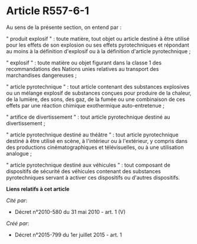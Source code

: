 # Article R557-6-1

Au sens de la présente section, on entend par :

" produit explosif " : toute matière, tout objet ou article destiné à être utilisé pour les effets de son explosion ou ses
effets pyrotechniques et répondant au moins à la définition d'explosif ou à la définition d'article pyrotechnique ;

" explosif " : toute matière ou objet figurant dans la classe 1 des recommandations des Nations unies relatives au transport
des marchandises dangereuses ;

" article pyrotechnique " : tout article contenant des substances explosives ou un mélange explosif de substances conçues
pour produire de la chaleur, de la lumière, des sons, des gaz, de la fumée ou une combinaison de ces effets par une réaction
chimique exothermique auto-entretenue ;

" artifice de divertissement " : tout article pyrotechnique destiné au divertissement ;

" article pyrotechnique destiné au théâtre " : tout article pyrotechnique destiné à être utilisé en scène, à l'intérieur ou à
l'extérieur, y compris dans des productions cinématographiques et télévisuelles, ou à une utilisation analogue ;

" article pyrotechnique destiné aux véhicules " : tout composant de dispositifs de sécurité des véhicules contenant des
substances pyrotechniques servant à activer ces dispositifs ou d'autres dispositifs.

**Liens relatifs à cet article**

_Cité par_:

  - Décret n°2010-580 du 31 mai 2010 - art. 1 (V)

_Créé par_:

  - Décret n°2015-799 du 1er juillet 2015 - art. 1

